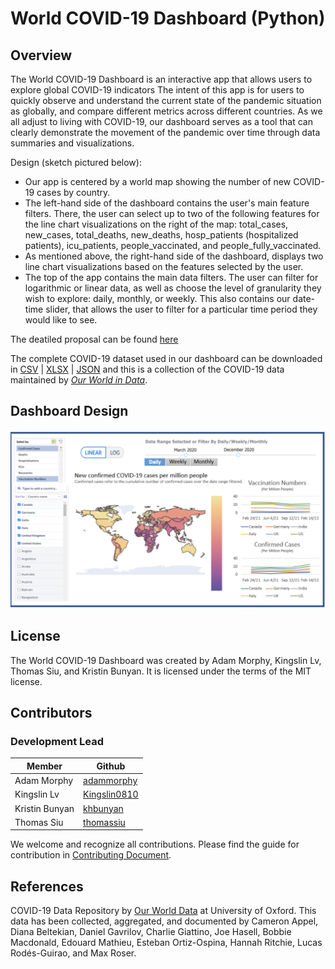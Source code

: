 # World COVID-19 Dashboard (Python)

## Overview

The World COVID-19 Dashboard is an interactive app that allows users to explore global COVID-19 indicators The intent of this app is for users to quickly observe and understand the current state of the pandemic situation as globally, and compare different metrics across different countries. As we all adjust to living with COVID-19, our dashboard serves as a tool that can clearly demonstrate the movement of the pandemic over time through data summaries and visualizations. 

Design (sketch pictured below): 
- Our app is centered by a world map showing the number of new COVID-19 cases by country. 
- The left-hand side of the dashboard contains the user's main feature filters. There, the user can select up to two of the following features for the line chart visualizations on the right of the map: total_cases, new_cases, total_deaths, new_deaths, hosp_patients (hospitalized patients), icu_patients, people_vaccinated, and people_fully_vaccinated. 
- As mentioned above, the right-hand side of the dashboard, displays two line chart visualizations based on the features selected by the user.
- The top of the app contains the main data filters. The user can filter for logarithmic or linear data, as well as choose the level of granularity they wish to explore: daily, monthly, or weekly. This also contains our date-time slider, that allows the user to filter for a particular time period they would like to see.

The deatiled proposal can be found [here](https://github.com/UBC-MDS/group10-worldcovid-dashpython/blob/main/docs/proposal.md)

The complete COVID-19 dataset used in our dashboard can be downloaded in [CSV](https://covid.ourworldindata.org/data/owid-covid-data.csv) | [XLSX](https://covid.ourworldindata.org/data/owid-covid-data.xlsx) | [JSON](https://covid.ourworldindata.org/data/owid-covid-data.json) and this is a collection of the COVID-19 data maintained by [_Our World in Data_](https://ourworldindata.org/coronavirus).

## Dashboard Design

![](dashboard_design.png)

## License

The World COVID-19 Dashboard was created by Adam Morphy, Kingslin Lv, Thomas Siu, and Kristin Bunyan. It is licensed under the terms of the MIT license.

## Contributors
### Development Lead

| Member        | Github                                            |
|---------------|---------------------------------------------------|
| Adam Morphy   | [adammorphy](https://github.com/adammorphy)       |
| Kingslin Lv   | [Kingslin0810](https://github.com/Kingslin0810)   |
| Kristin Bunyan| [khbunyan](https://github.com/khbunyan)           |
| Thomas Siu    | [thomassiu](https://github.com/thomassiu)         |

We welcome and recognize all contributions. Please find the guide for contribution in [Contributing Document](https://github.com/UBC-MDS/group10-worldcovid-dashpython/blob/main/CONTRIBUTING.md).

## References

COVID-19 Data Repository by [Our World Data](https://ourworldindata.org/coronavirus) at University of Oxford. This data has been collected, aggregated, and documented by Cameron Appel, Diana Beltekian, Daniel Gavrilov, Charlie Giattino, Joe Hasell, Bobbie Macdonald, Edouard Mathieu, Esteban Ortiz-Ospina, Hannah Ritchie, Lucas Rodés-Guirao, and Max Roser.
